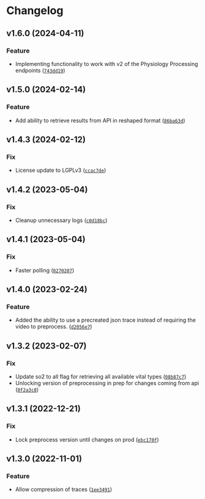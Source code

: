 # Changelog

<!--next-version-placeholder-->

## v1.6.0 (2024-04-11)

### Feature

* Implementing functionality to work with v2 of the Physiology Processing endpoints ([`743dd19`](https://source.presagesecurity.com/presage/developers/presage_technologies/-/commit/743dd19e22803edb7fe2815741f79efb8b5cf99d))

## v1.5.0 (2024-02-14)

### Feature

* Add ability to retrieve results from API in reshaped format ([`86ba63d`](https://source.presagesecurity.com/presage/developers/presage_technologies/-/commit/86ba63d7a7839168da7a5a932b3088592a9e5b6e))

## v1.4.3 (2024-02-12)

### Fix

* License update to LGPLv3 ([`ccac7de`](https://source.presagesecurity.com/presage/developers/presage_technologies/-/commit/ccac7de69de7aa08e3a24859c48b3747d8173df2))

## v1.4.2 (2023-05-04)
### Fix
* Cleanup unnecessary logs ([`c0d18bc`](https://source.presagesecurity.com/presage/developers/presage_technologies/-/commit/c0d18bc123c0aa5c166885162a901ac06956a2e0))

## v1.4.1 (2023-05-04)
### Fix
* Faster polling ([`0270207`](https://source.presagesecurity.com/presage/developers/presage_technologies/-/commit/027020793bb13c101efd9844110172a23b34c591))

## v1.4.0 (2023-02-24)
### Feature
* Added the ability to use a precreated json trace instead of requiring the video to preprocess. ([`d2056e7`](https://source.presagesecurity.com/presage/developers/presage_technologies/-/commit/d2056e7d8d0d951083b8a8aba0acfe62df246903))

## v1.3.2 (2023-02-07)
### Fix
* Update so2 to all flag for retrieving all available vital types ([`08b87c7`](https://source.presagesecurity.com/presage/developers/presage_technologies/-/commit/08b87c7a2d7528edb83aea189cc1923f5f09daa1))
* Unlocking version of preprocessing in prep for changes coming from api ([`0f2a3c8`](https://source.presagesecurity.com/presage/developers/presage_technologies/-/commit/0f2a3c84e6f06a66032856b6f81c86ae6f7c1c12))

## v1.3.1 (2022-12-21)
### Fix
* Lock preprocess version until changes on prod ([`ebc170f`](https://source.presagesecurity.com/presage/developers/presage_technologies/-/commit/ebc170f66e287fac766126210e1e2c91a0bab274))

## v1.3.0 (2022-11-01)
### Feature
* Allow compression of traces ([`1ee3491`](https://source.presagesecurity.com/presage/developers/presage_technologies/-/commit/1ee34912be3827beb03a7f4296c9271f3d27fad3))
